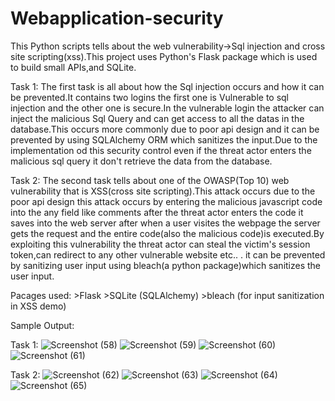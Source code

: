 # Webapplication-security

This Python scripts tells about the web vulnerability->Sql injection and cross site scripting(xss).This project uses Python's Flask package which is used to build  small APIs,and SQLite.

Task 1:
     The first task is all about how the Sql injection occurs and how it can be prevented.It contains two logins the first one is Vulnerable to sql injection and the other one is secure.In the vulnerable login the attacker can inject the malicious Sql Query and can get  access to all the datas in the database.This occurs more commonly due to poor api design and it can be prevented by using SQLAlchemy ORM which sanitizes the input.Due to the implementation od this security control even if the threat actor enters the malicious sql query it don't retrieve the data from the database.

     
Task 2:
     The second task tells about one of the OWASP(Top 10) web vulnerability that is XSS(cross site scripting).This attack occurs due to the poor api design this attack occurs by entering the malicious javascript code into the any field like comments after the threat actor enters the code it saves into the web server after when a user visites the webpage the server gets the request and the entire code(also the malicious code)is executed.By exploiting this vulnerability the threat actor can steal the victim's session token,can redirect to any other vulnerable website etc.. . it can be prevented by sanitizing user input using bleach(a python package)which sanitizes the user input.

     
Pacages used:
      >Flask
      >SQLite (SQLAlchemy)
      >bleach (for input sanitization in XSS demo)

      
Sample Output:

Task 1:
   ![Screenshot (58)](https://github.com/user-attachments/assets/4b1752c6-ff8b-4a2f-be96-1a61e6c6f001)
   ![Screenshot (59)](https://github.com/user-attachments/assets/127c1fd7-c8f0-4dda-88bc-8afeb8310456)
   ![Screenshot (60)](https://github.com/user-attachments/assets/4ac4694e-2777-463e-b25a-6712387156e9)
   ![Screenshot (61)](https://github.com/user-attachments/assets/0fd7e986-409f-43df-a3fd-205435309364)
   
Task 2:
   ![Screenshot (62)](https://github.com/user-attachments/assets/82884daa-300c-4952-8955-91fee87fe257)
   ![Screenshot (63)](https://github.com/user-attachments/assets/2a3548ca-1307-478f-b3ab-0aca38e04dbf)
   ![Screenshot (64)](https://github.com/user-attachments/assets/dde81a36-b5d7-4cc8-bc95-4e94bf45286c)
   ![Screenshot (65)](https://github.com/user-attachments/assets/f41e82c1-b964-4d24-8ece-8dc04ded8a43)



   




